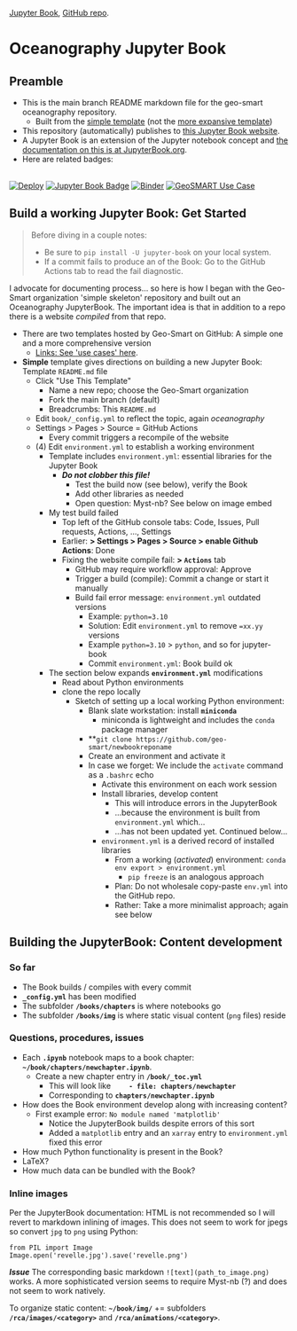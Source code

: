 [Jupyter Book](https://geo-smart.github.io/oceanography/intro.html), [GitHub repo](https://github.com/geo-smart/oceanography).



# Oceanography Jupyter Book


## Preamble


- This is the main branch README markdown file for the geo-smart oceanography repository.
    - Built from the [simple template](https://github.com/geo-smart/simple-template) (not the [more expansive template](https://github.com/geo-smart/use_case_template))
- This repository (automatically) publishes to [this Jupyter Book website](https://geo-smart.github.io/oceanography).
- A Jupyter Book is an extension of the Jupyter notebook concept and [the documentation on this is at JupyterBook.org](https://jupyterbook.org).
- Here are related badges: <BR><BR>


[![Deploy](https://github.com/geo-smart/use_case_template/actions/workflows/deploy.yaml/badge.svg)](https://github.com/geo-smart/use_case_template/actions/workflows/deploy.yaml)
[![Jupyter Book Badge](https://jupyterbook.org/badge.svg)](https://geo-smart.github.io/simple-template)
[![Binder](https://mybinder.org/badge_logo.svg)](https://mybinder.org/v2/gh/geo-smart/simple-template/HEAD?labpath=book%2Fchapters)
[![GeoSMART Use Case](./book/img/use_case_badge.svg)](https://geo-smart.github.io/usecases)


## Build a working Jupyter Book: Get Started

> Before diving in a couple notes:
> - Be sure to `pip install -U jupyter-book` on your local system.
> - If a commit fails to produce an of the Book: Go to the GitHub Actions tab to read the fail diagnostic.


I advocate for documenting process... so here is how I began with the Geo-Smart organization 'simple skeleton' 
repository and built out an Oceanography JupyterBook. The important idea is that in addition to a repo there
is a website *compiled* from that repo.


- There are two templates hosted by Geo-Smart on GitHub: A simple one and a more comprehensive version
    - [Links: See 'use cases' here](https://geo-smart.github.io/usecases).
- **Simple** template gives directions on building a new Jupyter Book: Template `README.md` file
    - Click "Use This Template"
        - Name a new repo; choose the Geo-Smart organization
        - Fork the main branch (default)
        - Breadcrumbs: This `README.md`
    - Edit `book/_config.yml` to reflect the topic, again *oceanography*
    - Settings > Pages > Source = GitHub Actions
        - Every commit triggers a recompile of the website
    - (4) Edit `environment.yml` to establish a working environment
        - Template includes `environment.yml`: essential libraries for the Jupyter Book
            - ***Do not clobber this file!***
                - Test the build now (see below), verify the Book
                - Add other libraries as needed
                - Open question: Myst-nb? See below on image embed
        - My test build failed
            - Top left of the GitHub console tabs: Code, Issues, Pull requests, Actions, ..., Settings
            - Earlier: **> Settings > Pages > Source > enable Github Actions**: Done
            - Fixing the website compile fail: **> `Actions`** tab
                - GitHub may require workflow approval: Approve
                - Trigger a build (compile): Commit a change or start it manually
                - Build fail error message: `environment.yml` outdated versions
                    - Example: `python=3.10`
                    - Solution: Edit `environment.yml` to remove `=xx.yy` versions
                    - Example `python=3.10` > `python`, and so for jupyter-book
                    - Commit `environment.yml`: Book build ok
        - The section below expands **`environment.yml`** modifications
            - Read about Python environments
            - clone the repo locally
                - Sketch of setting up a local working Python environment:
                    - Blank slate workstation: install **`miniconda`**
                        - miniconda is lightweight and includes the `conda` package manager
                    - **`git clone https://github.com/geo-smart/newbookreponame`
                    - Create an environment and activate it
                    - In case we forget: We include the `activate` command as a `.bashrc` echo
                        - Activate this environment on each work session
                        - Install libraries, develop content
                            - This will introduce errors in the JupyterBook
                            - ...because the environment is built from `environment.yml` which...
                            - ...has not been updated yet. Continued below...
                        - `environment.yml` is a derived record of installed libraries
                            - From a working (*activated*) environment: `conda env export > environment.yml`
                                - `pip freeze` is an analogous approach
                            - Plan: Do not wholesale copy-paste `env.yml` into the GitHub repo.
                            - Rather: Take a more minimalist approach; again see below


## Building the JupyterBook: Content development


### So far

- The Book builds / compiles with every commit
- **`_config.yml`** has been modified
- The subfolder **`/books/chapters`** is where notebooks go
- The subfolder **`/books/img`** is where static visual content (`png` files) reside


### Questions, procedures, issues


- Each **`.ipynb`** notebook maps to a book chapter: **`~/book/chapters/newchapter.ipynb`**.
    - Create a new chapter entry in **`/book/_toc.yml`**
        - This will look like **`    - file: chapters/newchapter`**
        - Corresponding to **`chapters/newchapter.ipynb`**
- How does the Book environment develop along with increasing content?
    - First example error: `No module named 'matplotlib'`
        - Notice the JupyterBook builds despite errors of this sort
        - Added a `matplotlib` entry and an `xarray` entry to `environment.yml` fixed this error
- How much Python functionality is present in the Book?
- LaTeX?
- How much data can be bundled with the Book?


### Inline images

Per the JupyterBook documentation: HTML is not recommended so I will revert to markdown inlining of
images. This does not seem to work for jpegs so convert `jpg` to `png` using Python:


```
from PIL import Image
Image.open('revelle.jpg').save('revelle.png')
```


***Issue*** The corresponding basic markdown `![text](path_to_image.png)` works. A more sophisticated version
seems to require Myst-nb (?) and does not seem to work natively. 


To organize static content: **`~/book/img/`** += subfolders **`/rca/images/<category>`** and 
**`/rca/animations/<category>`**.






